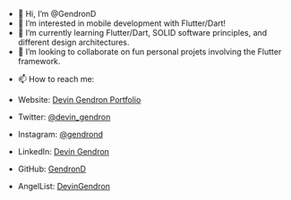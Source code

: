 - 👋 Hi, I’m @GendronD
- 👀 I’m interested in mobile development with Flutter/Dart!
- 🌱 I’m currently learning Flutter/Dart, SOLID software principles, and different design architectures.
- 💞️ I’m looking to collaborate on fun personal projets involving the Flutter framework.

<!---
GendronD/GendronD is a ✨ special ✨ repository because its `README.md` (this file) appears on your GitHub profile.
You can click the Preview link to take a look at your changes.
--->

- 📫 How to reach me: 

- Website: [Devin Gendron Portfolio](https://gendrond.github.io/personal_site/)
- Twitter: [@devin_gendron](https://twitter.com/devin_gendron)
- Instagram: [@gendrond](https://www.instagram.com/gendrond/)
- LinkedIn: [Devin Gendron](https://linkedin.com/in/devin-gendron-789373ab)
- GitHub: [GendronD](https://github.com/GendronD)
- AngelList: [DevinGendron](https://angel.co/u/devin-gendron)
